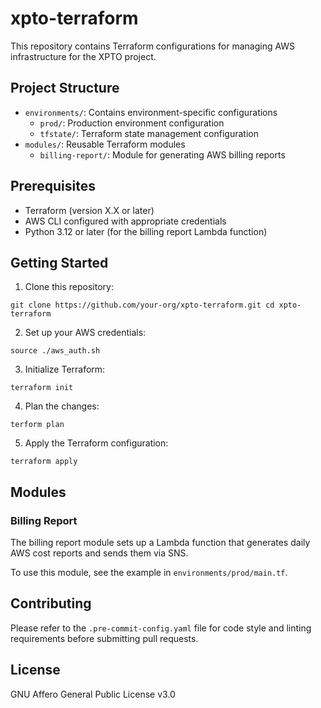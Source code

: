 # xpto-terraform

This repository contains Terraform configurations for managing AWS infrastructure for the XPTO project.

## Project Structure

- `environments/`: Contains environment-specific configurations
  - `prod/`: Production environment configuration
  - `tfstate/`: Terraform state management configuration
- `modules/`: Reusable Terraform modules
  - `billing-report/`: Module for generating AWS billing reports

## Prerequisites

- Terraform (version X.X or later)
- AWS CLI configured with appropriate credentials
- Python 3.12 or later (for the billing report Lambda function)

## Getting Started

1. Clone this repository:
```
git clone https://github.com/your-org/xpto-terraform.git cd xpto-terraform
```

2. Set up your AWS credentials:
```
source ./aws_auth.sh
```

3. Initialize Terraform:
```
terraform init
```

4. Plan the changes:
```
terform plan
```

5. Apply the Terraform configuration:
```
terraform apply
```

## Modules

### Billing Report

The billing report module sets up a Lambda function that generates daily AWS cost reports and sends them via SNS.

To use this module, see the example in `environments/prod/main.tf`.

## Contributing

Please refer to the `.pre-commit-config.yaml` file for code style and linting requirements before submitting pull requests.

## License

GNU Affero General Public License v3.0